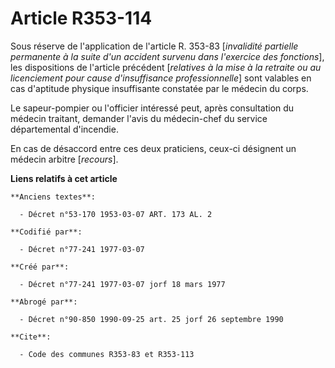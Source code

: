 # Article R353-114

Sous réserve de l'application de l'article R. 353-83 [*invalidité partielle permanente à la suite d'un accident survenu dans
l'exercice des fonctions*], les dispositions de l'article précédent [*relatives à la mise à la retraite ou au licenciement
pour cause d'insuffisance professionnelle*] sont valables en cas d'aptitude physique insuffisante constatée par le médecin du
corps.

Le sapeur-pompier ou l'officier intéressé peut, après consultation du médecin traitant, demander l'avis du médecin-chef du
service départemental d'incendie.

En cas de désaccord entre ces deux praticiens, ceux-ci désignent un médecin arbitre [*recours*].

**Liens relatifs à cet article**

	**Anciens textes**:

	  - Décret n°53-170 1953-03-07 ART. 173 AL. 2

	**Codifié par**:

	  - Décret n°77-241 1977-03-07

	**Créé par**:

	  - Décret n°77-241 1977-03-07 jorf 18 mars 1977

	**Abrogé par**:

	  - Décret n°90-850 1990-09-25 art. 25 jorf 26 septembre 1990

	**Cite**:

	  - Code des communes R353-83 et R353-113
